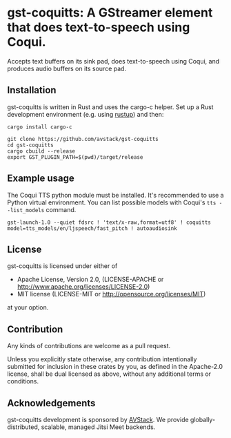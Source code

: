 # gst-coquitts: A GStreamer element that does text-to-speech using Coqui.

Accepts text buffers on its sink pad, does text-to-speech using Coqui, and produces audio buffers on its source pad.

## Installation

gst-coquitts is written in Rust and uses the cargo-c helper. Set up a Rust development environment (e.g. using [rustup](https://rustup.rs)) and then:

```
cargo install cargo-c

git clone https://github.com/avstack/gst-coquitts
cd gst-coquitts
cargo cbuild --release
export GST_PLUGIN_PATH=$(pwd)/target/release
```

## Example usage

The Coqui TTS python module must be installed. It's recommended to use a Python virtual environment. You can list possible models with Coqui's `tts --list_models` command.

```
gst-launch-1.0 --quiet fdsrc ! 'text/x-raw,format=utf8' ! coquitts model=tts_models/en/ljspeech/fast_pitch ! autoaudiosink
```

## License

gst-coquitts is licensed under either of

* Apache License, Version 2.0, (LICENSE-APACHE or http://www.apache.org/licenses/LICENSE-2.0)
* MIT license (LICENSE-MIT or http://opensource.org/licenses/MIT)

at your option.

## Contribution

Any kinds of contributions are welcome as a pull request.

Unless you explicitly state otherwise, any contribution intentionally submitted for inclusion in these crates by you, as defined in the Apache-2.0 license, shall be dual licensed as above, without any additional terms or conditions.

## Acknowledgements

gst-coquitts development is sponsored by [AVStack](https://avstack.io/). We provide globally-distributed, scalable, managed Jitsi Meet backends.
